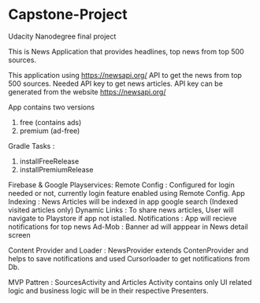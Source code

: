 # Capstone-Project
 Udacity Nanodegree final project
  
 This is News Application that provides headlines, top news from top 500 sources.
 
 This application using https://newsapi.org/ API to get the news from top 500 sources. Needed API key to get news articles.
 API key can be generated from the website https://newsapi.org/
 
 App contains two versions
 1. free (contains ads)
 2. premium (ad-free)
 
 Gradle Tasks :
 1. installFreeRelease
 2. installPremiumRelease
 

 Firebase & Google Playservices:
 Remote Config : Configured for login needed or not, currently login feature enabled using Remote Config.
 App Indexing : News Articles will be indexed in app google search (Indexed visited articles only)
 Dynamic Links : To share news articles, User will navigate to Playstore if app not istalled.
 Notifications : App will recieve notifications for top news
 Ad-Mob : Banner ad will apppear in News detail screen
 
 Content Provider and Loader :
 NewsProvider extends ContenProvider and helps to save notifications and used Cursorloader to get notifications from Db.
 
 MVP Pattren :
 SourcesActivity and Articles Activity contains only UI related logic and business logic will be in their respective Presenters.
 
 
 
